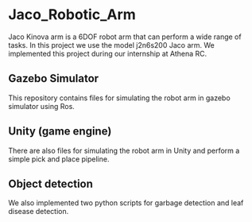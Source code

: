 # Jaco_Robotic_Arm
Jaco Kinova arm is a 6DOF robot arm that can perform a wide range of tasks. In this project we use the model j2n6s200 Jaco arm.
We implemented this project during our internship at Athena RC.
## Gazebo Simulator
This repository contains files for simulating the robot arm in gazebo simulator using Ros.
## Unity (game engine)
There are also files for simulating the robot arm in Unity and perform a simple pick and place pipeline.
## Object detection
We also implemented two python scripts for garbage detection and leaf disease detection.
